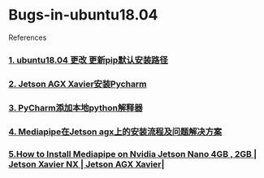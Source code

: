 # Bugs-in-ubuntu18.04
References

### [1. ubuntu18.04 更改 更新pip默认安装路径](https://www.cxymm.net/article/Taylor_0522/119146415)
### [2. Jetson AGX Xavier安装Pycharm](https://blog.csdn.net/qq_40691868/article/details/115024285)
### [3. PyCharm添加本地python解释器](https://blog.csdn.net/tailonh/article/details/100102485)
### [4. Mediapipe在Jetson agx上的安装流程及问题解决方案](https://blog.csdn.net/neskyle/article/details/122556458)
### [5.How to Install Mediapipe on Nvidia Jetson Nano 4GB , 2GB | Jetson Xavier NX | Jetson AGX Xavier|](https://www.youtube.com/watch?v=RAfkrusLnkM&ab_channel=RoboticswithMelvin)

